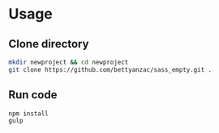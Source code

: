 # Usage

## Clone directory

``` bash
mkdir newproject && cd newproject
git clone https://github.com/bettyanzac/sass_empty.git .
```

## Run code

``` bash
npm install
gulp
```
